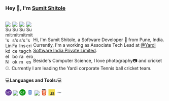 ### Hey :wave:, I'm [Sumit Shitole](https://github.com/SumitShitole)

<br/>
<a href="https://www.linkedin.com/">
<img align="left" alt="Sumit's LinkdeIN" width="22px" src="https://cdn.jsdelivr.net/npm/simple-icons@v3/icons/linkedin.svg" />
</a>
<a href="https://www.facebook.com/sumits.shitole/">
<img align="left" alt="Sumits's Facebook" width="22px" src="https://cdn.jsdelivr.net/npm/simple-icons@v3/icons/facebook.svg" />
</a>
<a href="https://www.instagram.com/sumit_shitole/">
<img align="left" alt="Sumits's Instagram" width="22px" src="https://cdn.jsdelivr.net/npm/simple-icons@v3/icons/instagram.svg" />
</a>
<a href="https://cricheroes.in/player-profile/1394216/Sumit-Shitole-(c)">
<img align="left" alt="Sumit's cricheroes" width="22px" src="https://cricheroes.in/assets/images/cricheroes-logo.png" />
</a>
<br />
<br />

Hi, I'm Sumit Shitole, a Software Developer 🚀 from Pune, India. Currently, I'm a working as Associate Tech Lead at [@Yardi Software India Private Limited](https://www.yardi.com/).

Beside's Computer Science, I love photography:camera: and cricket:baseball:. Currently I am leading the Yardi corporate Tennis ball cricket team.


:computer:**Languages and Tools:**:computer:

<code><img height="20" src="https://raw.githubusercontent.com/github/explore/93d8a67084f94b2a444e510199a6e7622e5b09a3/topics/dotnet/dotnet.png"></code>
<code><img height="20" src="https://upload.wikimedia.org/wikipedia/commons/thumb/c/cf/Angular_full_color_logo.svg/2048px-Angular_full_color_logo.svg.png"></code>
<code><img height="20" src="https://raw.githubusercontent.com/github/explore/80688e429a7d4ef2fca1e82350fe8e3517d3494d/topics/csharp/csharp.png"></code>
<code><img height="20" src="https://raw.githubusercontent.com/github/explore/80688e429a7d4ef2fca1e82350fe8e3517d3494d/topics/sql/sql.png"></code>
<code><img height="20" src="https://miro.medium.com/max/512/1*2vdWhNKgrxCoX3ZBnIQOQg.png"></code>
<code><img height="20" src="https://raw.githubusercontent.com/github/explore/80688e429a7d4ef2fca1e82350fe8e3517d3494d/topics/html/html.png"></code>
<code><img height="20" src="https://raw.githubusercontent.com/github/explore/80688e429a7d4ef2fca1e82350fe8e3517d3494d/topics/javascript/javascript.png"></code>
<code><img height="20" src="https://raw.githubusercontent.com/github/explore/80688e429a7d4ef2fca1e82350fe8e3517d3494d/topics/jquery/jquery.png"></code>


